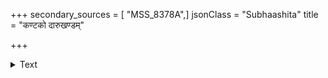 +++
secondary_sources = [ "MSS_8378A",]
jsonClass = "Subhaashita"
title = "कण्टको दारुखण्डम्"

+++

<details><summary>Text</summary>

कण्टको दारुखण्डं च वितनोति गलव्यथाम्।  
व्यञ्जनान्तर्निपतितस् तालु विध्यति वृश्चिकः॥
</details>
